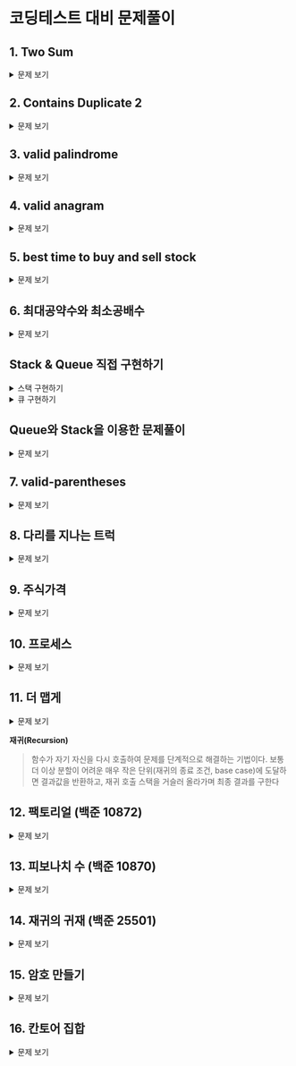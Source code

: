 # 코딩테스트 대비 문제풀이

## 1. Two Sum

<details>
  <summary>문제 보기</summary>

**문제 설명**

정수 배열 nums와 정수 target이 주어질 때, 합이 target이 되는 두 숫자의 인덱스를 반환하세요.

- 각 입력에는 정확히 하나의 답이 있다고 가정할 수 있습니다.
- 동일한 요소를 두 번 사용할 수 없습니다.

답은 어떤 순서로든 반환해도 괜찮습니다.

**입출력 예**

Example 1:

Input: nums = [2,7,11,15], target = 9

Output: [0,1]

Explanation: Because nums[0] + nums[1] == 9, we return [0, 1].

Example 2:

Input: nums = [3,2,4], target = 6

Output: [1,2]

Example 3:

Input: nums = [3,3], target = 6

Output: [0,1]

**제한사항**

- `2 <= nums.length <= 104`
- `-109 <= nums[i] <= 109`
- `-109 <= target <= 109`
- Only one valid answer exists.

**풀이**

1. 브루트 포스로 계산 - 모든 조합을 (시간 복잡도: O(N^2))
2. 투 포인터로 계산 - 정렬 후 양 끝에서 시작 (시간 복잡도: O(NlogN))
3. 해시 테이블로 계산 - 값을 저장하고 탐색 (시간 복잡도: O(N))

```javascript
// 브루트 포스로 계산 - 내 풀이
function twoSum(nums, target) {
  for (let i = 0; i < nums.length; i++) {
    for (let j = i + 1; j < nums.length; j++) {
      if (nums[i] + nums[j] === target) {
        return [i, j];
      }
    }
  }
}

// 투 포인터로 계산
function twoSum(nums, target) {
  // 원래 배열의 인덱스를 함께 저장
  const indexedNums = nums.map((num, index) => ({ value: num, index }));

  // 값 기준으로 정렬
  indexedNums.sort((a, b) => a.value - b.value);

  let left = 0;
  let right = indexedNums.length - 1;

  while (left < right) {
    const sum = indexedNums[left].value + indexedNums[right].value;

    if (sum === target) {
      return [indexedNums[left].index, indexedNums[right].index];
    } else if (sum < target) {
      left++;
    } else {
      right--;
    }
  }

  return [];
}

// 해시 테이블로 계산
function twoSum(nums, target) {
  const map = new Map();

  for (let i = 0; i < nums.length; i++) {
    const complement = target - nums[i];
    if (map.has(complement)) {
      return [map.get(complement), i];
    }
    map.set(nums[i], i);
  }
}
```

</details>

## 2. Contains Duplicate 2

<details>
  <summary>문제 보기</summary>

**문제 설명**

`정수 배열 nums와 정수 k가 주어질 때, 배열에서 두 개의 서로 다른 인덱스 i와 j가 존재하여 nums[i] == nums[j]이고, abs(i - j) <= k를 만족하면 true를 반환하세요.`

여기서 abs는 절대값을 의미합니다.

**입출력 예**

Example 1:

Input: nums = [1,2,3,1], k = 3

Output: true

Example 2:

Input: nums = [1,0,1,1], k = 1

Output: true

Example 3:

Input: nums = [1,2,3,1,2,3], k = 2

Output: false

**제한사항**

- `1 <= nums.length <= 105`
- `-109 <= nums[i] <= 109`
- `0 <= k <= 105`

**풀이**

1. 브루트 포스로 계산 - 모든 조합을 (시간 복잡도: O(N^2))
2. 해시 테이블로 계산 - 값을 저장하고 탐색 (시간 복잡도: O(N))

```javascript
// 브루트 포스로 계산 - 내 풀이
function containsNearbyDuplicate(nums, k) {
  for (let i = 0; i < nums.length; i++) {
    for (let j = i + 1; j < nums.length; j++) {
      if (nums[i] === nums[j] && Math.abs(i - j) <= k) {
        return true;
      }
    }
  }

  return false;
}

// 해시 테이블로 계산
function containsNearbyDuplicate(nums, k) {
  const map = new Map();

  for (let i = 0; i < nums.length; i++) {
    if (map.has(nums[i]) && Math.abs(map.get(nums[i]) - i) <= k) {
      return true;
    }
    map.set(nums[i], i);
  }

  return false;
}

// 해시 테이블 + 슬라이딩 윈도우로 계산
function containsNearbyDuplicate(nums, k) {
  const map = new Map();

  for (let i = 0; i < nums.length; i++) {
    if (map.has(nums[i])) return true;
    map.set(nums[i], i);

    if (map.size > k) {
      map.delete(nums[i - k]);
    }
  }

  return false;
}
```

</details>

## 3. valid palindrome

<details>
  <summary>문제 보기</summary>

**문제 설명**

문자열이 대소문자를 구분하지 않고, 알파벳과 숫자 외의 모든 문자를 제거한 후 앞에서 읽으나 뒤에서 읽으나 동일하다면, 해당 문자열은 **회문(palindrome)**입니다.

알파벳과 숫자는 영문자와 숫자를 포함합니다.

문자열 s가 주어질 때, 주어진 문자열이 회문이면 true, 아니면 false를 반환하세요.

**입출력 예**

Example 1:

Input: s = "A man, a plan, a canal: Panama"

Output: true

Explanation: "amanaplanacanalpanama" is a palindrome.

Example 2:

Input: s = "race a car"

Output: false

Explanation: "raceacar" is not a palindrome.

Example 3:

Input: s = " "

Output: true

Explanation: s is an empty string "" after removing
non-alphanumeric characters.
Since an empty string reads the same forward and backward, it is a palindrome.

**제한사항**

- `1 <= s.length <= 2 * 105`
- `s consists only of printable ASCII characters.`

**풀이**

1. 브루트 포스로 계산 - 문자열을 정제하고 비교 (시간 복잡도: O(N))
2. 투 포인터로 계산 - 문자열을 정제하고 양 끝에서 시작 (시간 복잡도: O(N))

```javascript
// 브루트 포스로 계산
function isPalindrome(s) {
  const refined = s.replace(/[^a-zA-Z0-9]/g, "").toLowerCase();
  return refined === refined.split("").reverse().join("");
}

// 투 포인터로 계산 - 내 풀이
function isPalindrome(s) {
  const refined = s.replace(/[^a-zA-Z0-9]/g, "").toLowerCase();
  let left = 0;
  let right = refined.length - 1;

  while (left < right) {
    if (refined[left] !== refined[right]) {
      return false;
    }
    left++;
    right--;
  }

  return true;
}
```

</details>

## 4. valid anagram

<details>
  <summary>문제 보기</summary>

**문제 설명**

두 문자열 s와 t가 주어질 때, t가 s의 애너그램인지 확인하세요.

애너그램이란, 문자를 재배열하여 다른 뜻을 가진 단어로 바꾸는 것을 의미합니다.

**입출력 예**

Example 1:

Input: s = "anagram", t = "nagaram"

Output: true

Example 2:

Input: s = "rat", t = "car"

Output: false

**제한사항**

- `1 <= s.length, t.length <= 5 * 104`
- `s and t consist of lowercase English letters.`

**풀이**

1. 브루트 포스로 계산 - 문자열을 정렬하고 비교 (시간 복잡도: O(NlogN))
2. 해시 테이블로 계산 - 문자열을 저장하고 탐색 (시간 복잡도: O(N))

```javascript
// 브루트 포스로 계산 - 내 풀이
위의 코드를 가독성을 높이기 위해 아래와 같이 수정
function isAnagram(s, t) {
  const sortedS = s.split("").sort().join("");
  const sortedT = t.split("").sort().join("");
  return sortedS === sortedT;

}

// 해시 테이블로 계산
function isAnagram(s, t) {
  if (s.length !== t.length) return false;

  const map = new Map();

  for (let i = 0; i < s.length; i++) {
    map.set(s[i], (map.get(s[i]) || 0) + 1);
    map.set(t[i], (map.get(t[i]) || 0) - 1);
  }

  for (const value of map.values()) {
    if (value !== 0) return false;
  }

  return true;
}
```

</details>

## 5. best time to buy and sell stock

<details>
  <summary>문제 보기</summary>

**문제 설명**

정수 배열 prices가 주어질 때, i번째 요소가 i일에 주어진 주식의 가격을 나타냅니다.

한 번의 거래로 낼 수 있는 최대 이익을 계산하세요.

**입출력 예**

Example 1:

Input: prices = [7,1,5,3,6,4]

Output: 5

Explanation: Buy on day 2 (price = 1) and sell on day 5 (price = 6), profit = 6-1 = 5.

Note that buying on day 2 and selling on day 1 is not allowed because you must buy before you sell.

Example 2:

Input: prices = [7,6,4,3,1]

Output: 0

Explanation: In this case, no transactions are done and the max profit = 0.

**제한사항**

- `1 <= prices.length <= 10^5`
- `0 <= prices[i] <= 10^4`

**풀이**

1. 브루트 포스로 계산 - 모든 조합을 (시간 복잡도: O(N^2))
2. 최솟값과 최댓값 계산 - 최솟값과 최댓값을 계산하고 차이를 구함 (시간 복잡도: O(N))

```javascript
// 브루트 포스로 계산 - 내 풀이
function maxProfit(prices) {
  let maxProfit = 0;

  for (let i = 0; i < prices.length; i++) {
    for (let j = i + 1; j < prices.length; j++) {
      maxProfit = Math.max(maxProfit, prices[j] - prices[i]);
    }
  }

  return maxProfit;
}

// 최솟값과 최댓값 계산
function maxProfit(prices) {
  let minPrice = Infinity;
  let maxProfit = 0;

  for (let i = 0; i < prices.length; i++) {
    minPrice = Math.min(minPrice, prices[i]);
    maxProfit = Math.max(maxProfit, prices[i] - minPrice);
  }

  return maxProfit;
}
```

</details>

## 6. 최대공약수와 최소공배수

<details>
  <summary>문제 보기</summary>

**문제 설명**

두 수를 입력받아 두 수의 최대공약수와 최소공배수를 반환하세요.

**입출력 예**

입력: 첫째 줄에는 두 개의 자연수가 주어진다. 이 둘은 10,000이하의 자연수이며 사이에 한 칸의 공백이 주어진다.

출력: 첫째 줄에는 입력으로 주어진 두 수의 최대공약수를, 둘째 줄에는 입력으로 주어진 두 수의 최소공배수를 출력한다.

**풀이**

1. 유클리드 호제법으로 계산 - 최대공약수를 구하고 최소공배수를 계산 (시간 복잡도: O(logN)) -> 이걸로 푸는 지는 아는데, 공식 생각안나서 걍 풀이 보고 했음

```javascript
// 유클리드 호제법으로 계산
function gcd(a, b) {
  return b === 0 ? a : gcd(b, a % b);
}

function solution(n, m) {
  const g = gcd(n, m);
  const l = (n * m) / g;

  return [g, l];
}
```

</details>

## Stack & Queue 직접 구현하기

<details>
  <summary>스택 구현하기 </summary>

**스택(Stack)**

- 스택은 LIFO(Last In First Out) 구조로, 가장 최근에 추가된 요소가 가장 먼저 제거되는 자료구조입니다.

```javascript
class Stack {
  constructor() {
    this.stack = [];
  }

  // 스택에 요소 추가 > 추가될 요소를 스택의 맨 위에 추가
  push(item) {
    this.stack.push(item);
  }

  // 스택에서 요소 제거 > 스택의 맨 위에 있는 요소를 제거하고 반환
  pop() {
    return this.stack.pop();
  }

  // 스택의 맨 위에 있는 요소를 반환
  peek() {
    return this.stack[this.stack.length - 1];
  }

  // n번째 요소를 반환
  get(n) {
    return this.stack[n];
  }

  // 스택이 비어있는지 확인
  isEmpty() {
    return this.stack.length === 0;
  }
}
```

</details>

<details>
  <summary>큐 구현하기 </summary>

**큐(Queue)**

- 큐는 FIFO(First In First Out) 구조로, 가장 먼저 추가된 요소가 가장 먼저 제거되는 자료구조입니다.

```javascript
class Queue {
  constructor() {
    this.queue = [];
  }

  // 큐에 요소 추가 > 큐의 맨 뒤에 추가
  enqueue(item) {
    this.queue.push(item);
  }

  // 큐에서 요소 제거 > 큐의 맨 앞에 있는 요소를 제거하고 반환
  dequeue() {
    return this.queue.shift();
  }

  // 큐의 맨 앞에 있는 요소를 반환
  peek() {
    return this.queue[0];
  }

  // n번째 요소를 반환
  get(n) {
    return this.queue[n];
  }

  // 큐가 비어있는지 확인
  isEmpty() {
    return this.queue.length === 0;
  }
}
```

</details>

## Queue와 Stack을 이용한 문제풀이

<details>
  <summary>문제 보기</summary>

**문제 설명**
프로그래머스 팀에서는 기능 개선 작업을 수행 중입니다. 각 기능은 진도가 100%일 때 서비스에 반영할 수 있습니다.

또, 각 기능의 개발속도는 모두 다르기 때문에 뒤에 있는 기능이 앞에 있는 기능보다 먼저 개발될 수 있고, 이때 뒤에 있는 기능은 앞에 있는 기능이 배포될 때 함께 배포됩니다.

먼저 배포되어야 하는 순서대로 작업의 진도가 적힌 정수 배열 progresses와 각 작업의 개발 속도가 적힌 정수 배열 speeds가 주어질 때 각 배포마다 몇 개의 기능이 배포되는지를 return 하도록 solution 함수를 완성하세요.

**제한 사항**

- 작업의 개수(progresses, speeds배열의 길이)는 100개 이하입니다.
- 작업 진도는 100 미만의 자연수입니다.
- 작업 속도는 100 이하의 자연수입니다.
- 배포는 하루에 한 번만 할 수 있으며, 하루의 끝에 이루어진다고 가정합니다. 예를 들어 진도율이 95%인 작업의 개발 속도가 하루에 4%라면 배포는 2일 뒤에 이루어집니다.

**입출력 예**

Example 1:

Input: progresses = [93, 30, 55], speeds = [1, 30, 5]

Output: [2, 1]

Example 2:

Input: progresses = [95, 90, 99, 99, 80, 99], speeds = [1, 1, 1, 1, 1, 1]

Output: [1, 3, 2]

```javascript
function solution(progresses, speeds) {
  const answer = [];
  const queue = new Queue();

  for (let i = 0; i < progresses.length; i++) {
    const remain = Math.ceil((100 - progresses[i]) / speeds[i]);
    queue.enqueue(remain);
  }

  while (!queue.isEmpty()) {
    let count = 1;
    const first = queue.dequeue();

    while (!queue.isEmpty() && first >= queue.peek()) {
      queue.dequeue();
      count++;
    }

    answer.push(count);
  }

  return answer;
}
```

</details>

## 7. valid-parentheses

<details>
  <summary>문제 보기</summary>

**문제 설명**

괄호로 된 입력값이 올바른지 판별하세요.
열고 닫는 괄호의 순서가 올바르게 구성되어 있으면 true를 반환하고, 그렇지 않으면 false를 반환하세요.

**입출력 예**

Example 1:

Input: s = "()"

Output: true

Example 2:

Input: s = "()[]{}"

Output: true

Example 3:

Input: s = "(]"

Output: false

Example 4:

Input: s = "([)]"

Output: false

**풀이**

1. 스택으로 계산 - 여는 괄호를 스택에 추가하고 닫는 괄호를 만나면 스택에서 제거 (시간 복잡도: O(N))

```javascript
function isValid(s) {
  const stack = [];
  const map = new Map([
    [")", "("],
    ["}", "{"],
    ["]", "["],
  ]);

  for (let i = 0; i < s.length; i++) {
    if (map.has(s[i])) {
      const top = stack.length === 0 ? "#" : stack.pop();
      if (top !== map.get(s[i])) return false;
    } else {
      stack.push(s[i]);
    }
  }

  return stack.length === 0;
}
```

</details>

## 8. 다리를 지나는 트럭

<details>
  <summary>문제 보기</summary>

트럭 여러 대가 강을 가로지르는 일차선 다리를 정해진 순으로 건너려 합니다. 모든 트럭이 다리를 건너려면 최소 몇 초가 걸리는지 알아내야 합니다. 다리에는 트럭이 최대 bridge_length대 올라갈 수 있으며, 다리는 weight 이하까지의 무게를 견딜 수 있습니다. 단, 다리에 완전히 오르지 않은 트럭의 무게는 무시합니다.

예를 들어, 트럭 2대가 올라갈 수 있고 무게를 10kg까지 견디는 다리가 있습니다. 무게가 [7, 4, 5, 6]kg인 트럭이 순서대로 최단 시간 안에 다리를 건너려면 다음과 같이 건너야 합니다.

경과 시간 다리를 지난 트럭 다리를 건너는 트럭 대기 트럭
0 [] [] [7,4,5,6]
1~2 [] [7] [4,5,6]
3 [7] [4] [5,6]
4 [7] [4,5] [6]
5 [7,4] [5] [6]
6~7 [7,4,5] [6] []
8 [7,4,5,6] [] []
따라서, 모든 트럭이 다리를 지나려면 최소 8초가 걸립니다.

solution 함수의 매개변수로 다리에 올라갈 수 있는 트럭 수 bridge_length, 다리가 견딜 수 있는 무게 weight, 트럭 별 무게 truck_weights가 주어집니다. 이때 모든 트럭이 다리를 건너려면 최소 몇 초가 걸리는지 return 하도록 solution 함수를 완성하세요.

**제한 조건**

- bridge_length는 1 이상 10,000 이하입니다.
- weight는 1 이상 10,000 이하입니다.
- truck_weights의 길이는 1 이상 10,000 이하입니다.
- 모든 트럭의 무게는 1 이상 weight 이하입니다.

**입출력 예**

Example 1:

Input: bridge_length = 2, weight = 10, truck_weights = [7,4,5,6]

return: 8

Example 2:

Input: bridge_length = 100, weight = 100, truck_weights = [10]

return: 101

Example 3:

Input: bridge_length = 100, weight = 100, truck_weights = [10,10,10,10,10,10,10,10,10,10]

return: 110

```javascript
function solution(bridge_length, weight, truck_weights) {
  const bridge = Array(bridge_length).fill(0);
  let time = 0;

  while (bridge.length) {
    bridge.shift();
    time++;

    if (truck_weights.length) {
      const sum = bridge.reduce((acc, cur) => acc + cur, 0);
      if (sum + truck_weights[0] <= weight) {
        bridge.push(truck_weights.shift());
      } else {
        bridge.push(0);
      }
    }
  }

  return time;
}
```

</details>

## 9. 주식가격

<details>
  <summary>문제 보기</summary>

**문제 설명**

초 단위로 기록된 주식가격이 담긴 배열 prices가 매개변수로 주어질 때, 가격이 떨어지지 않은 기간은 몇 초인지를 return 하도록 solution 함수를 완성하세요.

**제한 조건**

- prices의 길이는 2 이상 100,000 이하입니다.
- prices의 각 가격은 1 이상 10,000 이하입니다.

**입출력 예**

Example 1:

Input: prices = [1, 2, 3, 2, 3]

Output: [4, 3, 1, 1, 0]

Explanation:

- 1초 시점의 ₩1은 끝까지 가격이 떨어지지 않아 4초간 가격이 떨어지지 않았습니다.
- 2초 시점의 ₩2은 끝까지 가격이 떨어지지 않아 3초간 가격이 떨어지지 않았습니다.
- 3초 시점의 ₩3은 1초까지 가격이 떨어지지 않아 1초간 가격이 떨어지지 않았습니다.
- 4초 시점의 ₩2은 1초간 가격이 떨어지지 않았습니다.
- 5초 시점의 ₩3은 0초간 가격이 떨어지지 않았습니다.

```javascript
function solution(prices) {
  const answer = Array(prices.length).fill(0);

  for (let i = 0; i < prices.length; i++) {
    for (let j = i + 1; j < prices.length; j++) {
      if (prices[i] <= prices[j]) {
        answer[i]++;
      } else {
        answer[i]++;
        break;
      }
    }
  }

  return answer;
}
```

</details>

## 10. 프로세스

<details>
  <summary>문제 보기</summary>

**문제 설명**

1. 실행 대기 큐(Queue)에서 대기중인 프로세스 하나를 꺼냅니다.
2. 큐에 대기중인 프로세스 중 우선순위가 더 높은 프로세스가 있다면 방금 꺼낸 프로세스를 다시 큐에 넣습니다.
3. 만약 그런 프로세스가 없다면 방금 꺼낸 프로세스를 실행합니다.
   3.1 한 번 실행한 프로세스는 다시 큐에 넣지 않고 그대로 종료됩니다.

예를들어, 프로세스 4개 [A, B, C, D]가 있고, 우선순위가 [2, 1, 3, 2]라면, 큐에는 [A, B, C, D]가 순서대로 대기중입니다. 이때, 프로세스를 실행하면 다음과 같은 순서로 실행됩니다.

1. 우선순위가 가장 높은 C가 실행됩니다. 큐에는 [A, B, D]가 남습니다.
2. 우선순위가 가장 높은 D가 실행됩니다. 큐에는 [A, B]가 남습니다.
3. 우선순위가 가장 높은 A가 실행됩니다. 큐에는 [B]가 남습니다.
4. 우선순위가 가장 높은 B가 실행됩니다. 큐에는 []가 남습니다.

따라서, 프로세스 실행 순서는 C -> D -> A -> B 입니다.

프로세스의 이름과 우선순위가 담긴 배열 priorities가 매개변수로 주어질 때, 프로세스 실행 순서를 return 하도록 solution 함수를 완성하세요.

**제한 조건**

- 프로세스의 개수는 1 이상 100 이하입니다.
- 우선순위는 1 이상 9 이하입니다.

```javascript
function solution(priorities, location) {
  let answer = 0;
  let queue = priorities.map((priority, index) => ({ priority, index }));

  while (queue.length) {
    const current = queue.shift();
    if (queue.some((item) => item.priority > current.priority)) {
      queue.push(current);
    } else {
      answer++;
      if (current.index === location) {
        break;
      }
    }
  }

  return answer;
}
```

</details>

## 11. 더 맵게

<details>
  <summary>문제 보기</summary>

**문제 설명**

매운 것을 좋아하는 Leo는 모든 음식의 스코빌 지수를 K 이상으로 만들고 싶습니다. 모든 음식의 스코빌 지수를 K 이상으로 만들기 위해 Leo는 스코빌 지수가 가장 낮은 두 개의 음식을 아래와 같이 특별한 방법으로 섞어 새로운 음식을 만듭니다.

`섞은 음식의 스코빌 지수 = 가장 맵지 않은 음식의 스코빌 지수 + (두 번째로 맵지 않은 음식의 스코빌 지수 * 2)`

Leo는 모든 음식의 스코빌 지수가 K 이상이 될 때까지 반복하여 섞습니다.

Leo가 가진 음식의 스코빌 지수를 담은 배열 scoville과 원하는 스코빌 지수 K가 주어질 때, 모든 음식의 스코빌 지수를 K 이상으로 만들기 위해 섞어야 하는 최소 횟수를 return 하도록 solution 함수를 완성해주세요.

**제한 조건**

- scoville의 길이는 2 이상 1,000,000 이하입니다.
- K는 0 이상 1,000,000,000 이하입니다.
- scoville의 원소는 각각 0 이상 1,000,000 이하입니다.
- 모든 음식의 스코빌 지수를 K 이상으로 만들 수 없는 경우 -1을 return 합니다.

**입출력 예**

Example 1:

Input: scoville = [1, 2, 3, 9, 10, 12], K = 7

Output: 2

```javascript
class MinHeap {
  constructor() {
    this.heap = [];
  }

  size() {
    return this.heap.length;
  }

  swap(idx1, idx2) {
    [this.heap[idx1], this.heap[idx2]] = [this.heap[idx2], this.heap[idx1]];
    return this.heap;
  }

  getParentIdx(childIdx) {
    return Math.floor((childIdx - 1) / 2);
  }

  getLeftChildIdx(parentIdx) {
    return parentIdx * 2 + 1;
  }

  getRightChildIdx(parentIdx) {
    return parentIdx * 2 + 2;
  }

  heappop() {
    const heapSize = this.size();
    if (!heapSize) return null;
    if (heapSize === 1) return this.heap.pop();

    const value = this.heap[0];
    this.heap[0] = this.heap.pop();
    this.bubbledown();
    return value;
  }

  heappush(value) {
    this.heap.push(value);
    this.bubbleup();

    return this.heap;
  }

  bubbleup() {
    let child = this.size() - 1;
    let parent = this.getParentIdx(child);

    while (this.heap[child] < this.heap[parent]) {
      this.swap(child, parent);
      child = parent;
      parent = this.getParentIdx(parent);
    }
  }

  bubbledown() {
    let parent = 0;
    let leftChild = this.getLeftChildIdx(parent);
    let rightChild = this.getRightChildIdx(parent);

    while (
      (leftChild <= this.size() - 1 &&
        this.heap[leftChild] < this.heap[parent]) ||
      (rightChild <= this.size() - 1 &&
        this.heap[rightChild] < this.heap[parent])
    ) {
      if (
        rightChild <= this.size() - 1 &&
        this.heap[leftChild] > this.heap[rightChild]
      ) {
        this.swap(parent, rightChild);
        parent = rightChild;
      } else {
        this.swap(parent, leftChild);
        parent = leftChild;
      }
      leftChild = this.getLeftChildIdx(parent);
      rightChild = this.getRightChildIdx(parent);
    }
  }
}

function solution(scoville, K) {
  const heap = new MinHeap();
  scoville.forEach((value) => heap.heappush(value));

  let count = 0;
  while (heap.size() > 1 && heap.heap[0] < K) {
    const first = heap.heappop();
    const second = heap.heappop();
    heap.heappush(first + second * 2);
    count++;
  }

  return heap.heap[0] < K ? -1 : count;
}
```

</details>

**재귀(Recursion)**

> 함수가 자기 자신을 다시 호출하여 문제를 단계적으로 해결하는 기법이다. 보통 더 이상 분할이 어려운 매우 작은 단위(재귀의 종료 조건, base case)에 도달하면 결과값을 반환하고, 재귀 호출 스택을 거슬러 올라가며 최종 결과를 구한다

## 12. 팩토리얼 (백준 10872)

<details>
  <summary>문제 보기</summary>

**문제 개요**

자연수 N이 주어졌을 때, N! 값을 재귀 함수를 이용해 구하는 문제다.
• N! = N × (N-1) × (N-2) × … × 2 × 1
• 재귀 종료 조건(base case)은 N = 0 일 때, 1을 반환하도록 한다(수학적으로 0! = 1).

**재귀 구현 예시 (TypeScript)**

```typescript
function factorial(n: number): number {
  if (n <= 1) {
    return 1; // base case
  }
  return n * factorial(n - 1);
}

// 입력값 예시:
const input: number = 5;
console.log(factorial(input)); // 120
```

</details>

## 13. 피보나치 수 (백준 10870)

<details>
  <summary>문제 보기</summary>

**문제 개요**

피보나치 수열은 다음과 같이 정의된다:
• F(0) = 0, F(1) = 1
• F(n) = F(n-1) + F(n-2) (n ≥ 2)

주어진 n에 대해 F(n)을 재귀로 계산하는 문제다.

**재귀 구현 예시 (TypeScript)**

```typescript
function fibonacci(n: number): number {
  if (n < 2) {
    return n; // base case: n이 0 또는 1
  }
  return fibonacci(n - 1) + fibonacci(n - 2);
}

// 입력값 예시:
const inputFibo: number = 5;
console.log(fibonacci(inputFibo));
```

</details>

## 14. 재귀의 귀재 (백준 25501)

<details>
  <summary>문제 보기</summary>

**문제 개요**

주어진 문자열이 팰린드롬(앞뒤가 같은 문자열)인지 재귀 함수를 통해 판별하는 문제로 알려져 있다. 또한, 재귀 호출 횟수를 함께 출력하는 요구사항이 있다.

**예시 요구사항**
• isPalindrome 함수를 정의한다. (문자열과 현재 재귀 호출 횟수를 추적)
• 팰린드롬 여부와 함께 재귀 호출 횟수도 출력해야 할 수 있다.

**재귀 구현 예시 (TypeScript)**

```typescript
let callCount = 0;

function recursion(s: string, left: number, right: number): number {
  callCount++;

  if (left >= right) {
    return 1; // 팰린드롬이다
  } else if (s[left] !== s[right]) {
    return 0; // 팰린드롬이 아니다
  } else {
    return recursion(s, left + 1, right - 1);
  }
}

function isPalindrome(s: string): number {
  callCount = 0; // 매 호출 때마다 횟수 리셋
  return recursion(s, 0, s.length - 1);
}

// 입력값 예시:
const inputString: string = "ABBA";
const result = isPalindrome(inputString);

console.log(result); // 1 (팰린드롬)
console.log(callCount); // 재귀 호출 횟수 예: 3
```

</details>

## 15. 암호 만들기

<details>
  <summary>문제 보기</summary>

**문제 개요**

바로 어제 최백준 조교가 방 열쇠를 주머니에 넣은 채 깜빡하고 서울로 가 버리는 황당한 상황에 직면한 조교들은, 702호에 새로운 보안 시스템을 설치하기로 하였다. 이 보안 시스템은 열쇠가 아닌 암호로 동작하게 되어 있는 시스템이다.

암호는 서로 다른 L개의 알파벳 소문자들로 구성되며 최소 한 개의 모음(a, e, i, o, u)과 최소 두 개의 자음으로 구성되어 있다고 알려져 있다. 또한 정렬된 문자열을 선호하는 조교들의 성향으로 미루어 보아 암호를 이루는 알파벳이 암호에서 증가하는 순서로 배열되었을 것이라고 추측된다. 즉, abc는 가능성이 있는 암호이지만 bac는 그렇지 않다.

새 보안 시스템에서 조교들이 암호로 사용했을 법한 문자의 종류는 C가지가 있다고 한다. 이 알파벳을 입수한 민식, 영식 형제는 조교들의 방에 침투하기 위해 암호를 추측해 보려고 한다. C개의 문자들이 모두 주어졌을 때, 가능성 있는 암호들을 모두 구하는 프로그램을 작성하시오.

**입력**

첫째 줄에 두 정수 L, C가 주어진다. (3 ≤ L ≤ C ≤ 15) 다음 줄에는 C개의 문자들이 공백으로 구분되어 주어진다. 주어지는 문자들은 알파벳 소문자이며, 중복되는 것은 없다.

**출력**

각 줄에 하나씩, 사전식으로 가능성 있는 암호를 모두 출력한다.

**예시 입력**

```
4 6
a t c i s w
```

**예시 출력**

```
acis
acit
aciw
acst
acsw
actw
aist
aisw
aitw
astw
cist
cisw
citw
istw
```

**풀이**

1. 재귀로 구현 - 가능성 있는 암호를 모두 출력

```javascript
function solution(L, C, characters) {
  // 문자들을 사전순(오름차순)으로 정렬
  characters.sort();

  const result = [];
  const vowels = ["a", "e", "i", "o", "u"];

  function recursion(start, password) {
    // 암호가 L 길이에 도달했을 때 모음·자음 개수 검증
    if (password.length === L) {
      let vowelCount = 0;
      let consonantCount = 0;

      for (let i = 0; i < L; i++) {
        if (vowels.includes(password[i])) {
          vowelCount++;
        } else {
          consonantCount++;
        }
      }

      if (vowelCount >= 1 && consonantCount >= 2) {
        // 조건을 만족하면 결과 배열에 추가
        result.push(password.join(""));
      }
      return;
    }

    // start 인덱스부터 C까지의 문자 조합 탐색
    for (let i = start; i < C; i++) {
      password.push(characters[i]);
      recursion(i + 1, password);
      password.pop(); // 백트래킹
    }
  }

  recursion(0, []);
  return result;
}

// 예시 사용
const L = 4;
const C = 6;
const characters = ["a", "t", "c", "i", "s", "w"];

console.log(solution(L, C, characters));
```

</details>

## 16. 칸토어 집합

<details>
  <summary>문제 보기</summary>

**문제 개요**

칸토어 집합은 0과 1사이의 실수로 이루어진 집합으로, 구간 [0, 1]에서 시작해서 각 구간을 3등분하여 가운데 구간을 반복적으로 제외하는 방식으로 만든다.

전체 집합이 유한이라고 가정하고, 다음과 같은 과정을 통해서 칸토어 집합의 근사를 만들어보자.

1. -가 3N개 있는 문자열에서 시작한다.

2. 문자열을 3등분 한 뒤, 가운데 문자열을 공백으로 바꾼다. 이렇게 하면, 선(문자열) 2개가 남는다.

3. 이제 각 선(문자열)을 3등분 하고, 가운데 문자열을 공백으로 바꾼다. 이 과정은 모든 선의 길이가 1일때 까지 계속 한다.

예를 들어, N=3인 경우, 길이가 27인 문자열로 시작한다.

```
---------------------------
```

여기서 가운데 문자열을 공백으로 바꾼다.

```
---------         ---------
```

남은 두 선의 가운데 문자열을 공백으로 바꾼다.

```
---   ---         ---   ---
```

이 과정을 반복하면, 다음과 같은 문자열이 만들어진다.

```
- -   - -         - -   - -
```

이 문자열을 출력하는 프로그램을 작성하시오.

**입력**

첫째 줄에 N이 주어진다. (0 ≤ N ≤ 10)

**출력**

입력으로 주어진 N에 대해서, 해당하는 칸토어 집합의 근사를 출력한다.

**예시 입력**

```
0
1
3
2
```

**예시 출력**

```
-
- -
- -   - -         - -   - -
- -   - -
```

**풀이**

1. 재귀로 구현 - 칸토어 집합의 근사를 출력 (시간 복잡도: O(3^N))

```javascript
function correctSolution(N) {
  // N=0일 경우 길이가 1인 배열을 생성
  const length = Math.pow(3, N);
  const arr = Array(length).fill("-");

  function removeMiddle(start, end) {
    const size = end - start;
    // 길이가 3 미만이면 더 이상 3등분 불가능
    if (size < 3) {
      return;
    }
    const interval = size / 3;
    const leftEnd = start + interval;
    const rightStart = start + 2 * interval;

    // 가운데 구간을 공백으로 설정
    for (let i = leftEnd; i < rightStart; i++) {
      arr[i] = " ";
    }

    // 왼쪽, 오른쪽 구간에 대해 같은 과정 반복
    removeMiddle(start, leftEnd);
    removeMiddle(rightStart, end);
  }

  // 가운데 구간을 공백화하는 재귀 함수 호출
  removeMiddle(0, length);

  return arr.join("");
}

// 예시
console.log(correctSolution(0)); // "-"
console.log(correctSolution(1)); // "- -"
console.log(correctSolution(2)); // "- -   - -"
console.log(correctSolution(3)); // "- -   - -         - -   - -"
```

</details>
